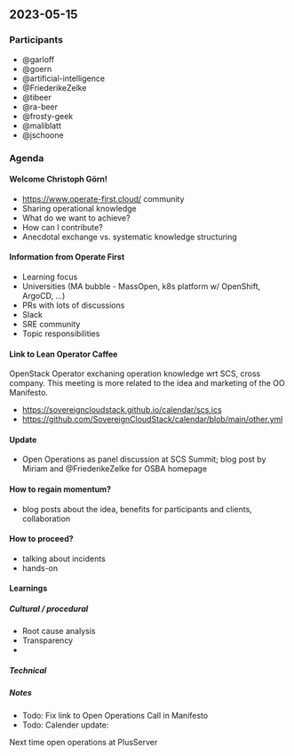 ## 2023-05-15

### Participants
- @garloff
- @goern
- @artificial-intelligence
- @FriederikeZelke
- @tibeer
- @ra-beer
- @frosty-geek
- @maliblatt
- @jschoone

### Agenda
#### Welcome Christoph Görn!
* https://www.operate-first.cloud/ community
* Sharing operational knowledge
* What do we want to achieve?
* How can I contribute?
* Anecdotal exchange vs. systematic knowledge structuring

#### Information from Operate First
* Learning focus
* Universities (MA bubble - MassOpen, k8s platform w/ OpenShift, ArgoCD, ...)
* PRs with lots of discussions
* Slack
* SRE community
* Topic responsibilities

#### Link to Lean Operator Caffee

OpenStack Operator exchaning operation knowledge wrt SCS, cross company. This meeting is more related to the idea and marketing of the OO Manifesto.

* https://sovereigncloudstack.github.io/calendar/scs.ics
* https://github.com/SovereignCloudStack/calendar/blob/main/other.yml

#### Update
* Open Operations as panel discussion at SCS Summit; blog post by Miriam and @FriederikeZelke for OSBA homepage 

#### How to regain momentum?
* blog posts about the idea, benefits for participants and clients, collaboration

#### How to proceed?
* talking about incidents
* hands-on

#### Learnings
##### Cultural / procedural
* Root cause analysis
* Transparency
* 

##### Technical

##### Notes
* Todo: Fix link to Open Operations Call in Manifesto 
* Todo: Calender update: 

Next time open operations at PlusServer
